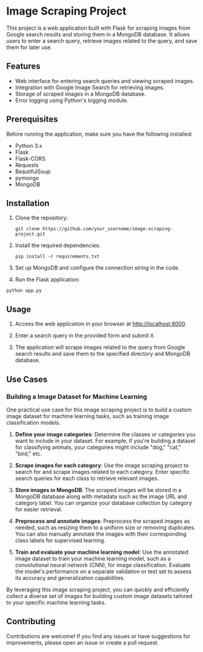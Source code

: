 
# Image Scraping Project

This project is a web application built with Flask for scraping images from Google search results and storing them in a MongoDB database. It allows users to enter a search query, retrieve images related to the query, and save them for later use.

## Features

- Web interface for entering search queries and viewing scraped images.
- Integration with Google Image Search for retrieving images.
- Storage of scraped images in a MongoDB database.
- Error logging using Python's logging module.

## Prerequisites

Before running the application, make sure you have the following installed:

- Python 3.x
- Flask
- Flask-CORS
- Requests
- BeautifulSoup
- pymongo
- MongoDB

## Installation

1. Clone the repository:

   
   ```git clone https://github.com/your_username/image-scraping-project.git```
2. Install the required dependencies:
   
   ```pip install -r requirements.txt```
3. Set up MongoDB and configure the connection string in the code.
   
5. Run the Flask application:
   
  ```python app.py```

## Usage

1. Access the web application in your browser at [http://localhost:8000](http://localhost:8000).

2. Enter a search query in the provided form and submit it.

3. The application will scrape images related to the query from Google search results and save them to the specified directory and MongoDB database.

## Use Cases

### Building a Image Dataset for Machine Learning

One practical use case for this image scraping project is to build a custom image dataset for machine learning tasks, such as training image classification models.

1. **Define your image categories**: Determine the classes or categories you want to include in your dataset. For example, if you're building a dataset for classifying animals, your categories might include "dog," "cat," "bird," etc.

2. **Scrape images for each category**: Use the image scraping project to search for and scrape images related to each category. Enter specific search queries for each class to retrieve relevant images.

3. **Store images in MongoDB**: The scraped images will be stored in a MongoDB database along with metadata such as the image URL and category label. You can organize your database collection by category for easier retrieval.

4. **Preprocess and annotate images**: Preprocess the scraped images as needed, such as resizing them to a uniform size or removing duplicates. You can also manually annotate the images with their corresponding class labels for supervised learning.

5. **Train and evaluate your machine learning model**: Use the annotated image dataset to train your machine learning model, such as a convolutional neural network (CNN), for image classification. Evaluate the model's performance on a separate validation or test set to assess its accuracy and generalization capabilities.

By leveraging this image scraping project, you can quickly and efficiently collect a diverse set of images for building custom image datasets tailored to your specific machine learning tasks.

## Contributing

Contributions are welcome! If you find any issues or have suggestions for improvements, please open an issue or create a pull request.

